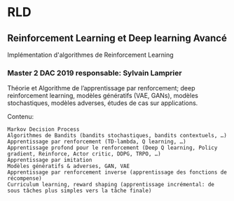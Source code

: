 # RLD

## Reinforcement Learning et Deep learning Avancé
Implémentation d'algorithmes de Reinforcement Learning 

### Master 2 DAC 2019 responsable: Sylvain Lamprier

Théorie et Algorithme de l’apprentissage par renforcement; deep reinforcement learning, modèles génératifs (VAE, GANs), modèles stochastiques, modèles adverses, études de cas sur applications.

Contenu:

    Markov Decision Process
    Algorithmes de Bandits (bandits stochastiques, bandits contextuels, …)
    Apprentissage par renforcement (TD-lambda, Q learning, …)
    Apprentissage profond pour le renforcement (Deep Q learning, Policy gradient, Reinforce, Actor critic, DDPG, TRPO, …)
    Apprentissage par imitation
    Modèles génératifs & adverses, GAN, VAE
    Apprentissage par renforcement inverse (apprentissage des fonctions de récompense)
    Curriculum learning, reward shaping (apprentissage incrémental: de sous tâches plus simples vers la tâche finale)
